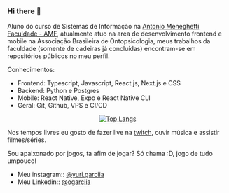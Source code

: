### Hi there 👋

Aluno do curso de Sistemas de Informação na [Antonio Meneghetti Faculdade - AMF](https://faculdadeam.edu.br), atualmente atuo na area de desenvolvimento frontend e mobile na Associação Brasileira de Ontopsicologia, meus trabalhos da faculdade (somente de cadeiras já concluídas) encontram-se em repositórios públicos no meu perfil.


Conhecimentos:
- Frontend: Typescript, Javascript, React.js, Next.js e CSS
- Backend: Python e Postgres
- Mobile: React Native, Expo e React Native CLI
- Geral: Git, Github, VPS e CI/CD

<div align="center" >

[![Top Langs](https://github-readme-stats.vercel.app/api/top-langs/?username=owYuriGG&layout=compact&theme=radical&bg_color=30,0d0d0d,191919&title_color=fff&text_color=fff&icon_color=79ff97)](https://github.com/anuraghazra/github-readme-stats)
</div>


Nos tempos livres eu gosto de fazer live na [twitch](https://www.twitch.tv/yurigg_), ouvir música e assistir filmes/séries.

Sou apaixonado por jogos, ta afim de jogar? Só chama :D, jogo de tudo umpouco!

- Meu instagram:: [@yuri.garciia](https://www.instagram.com/yuri.garciia/)
- Meu Linkedin:: [@ogarciia](https://www.linkedin.com/in/ogarciia/)
